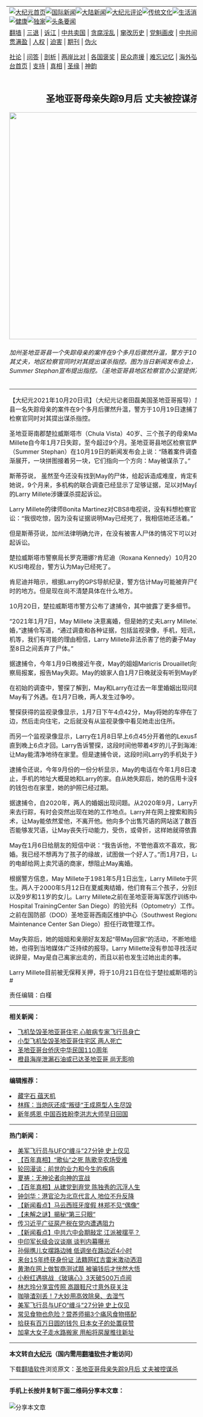 <a name="1" id="1" target="_blank"></a><span id="1"></span>
<table align=center border="0"><tr><td colspan="2" VALIGN=TOP><a href="https://github.com/jyyszd3168/djy/blob/master/gb/nf1351518.md#1"><img src="https://raw.githubusercontent.com/jyyszd3168/www/master/t/djy/1.jpg" title="大纪元首页" alt="大纪元首页"></a><a href="https://github.com/jyyszd3168/djy/blob/master/gb/n24hr.md#1"><img src="https://raw.githubusercontent.com/jyyszd3168/www/master/t/djy/3.jpg" title="国际新闻" alt="国际新闻"></a><a href="https://github.com/jyyszd3168/djy/blob/master/gb/nsc413.md#1"><img src="https://raw.githubusercontent.com/jyyszd3168/www/master/t/djy/4.jpg" title="大陆新闻" alt="大陆新闻"></a><a href="https://github.com/jyyszd3168/djy/blob/master/gb/news392.md#1"><img src="https://raw.githubusercontent.com/jyyszd3168/www/master/t/djy/5.jpg" title="大纪元评论" alt="大纪元评论"></a><a href="https://github.com/jyyszd3168/djy/blob/master/gb/news2007.md#1"><img src="https://raw.githubusercontent.com/jyyszd3168/www/master/t/djy/6.jpg" title="传统文化" alt="传统文化"></a><a href="https://github.com/jyyszd3168/djy/blob/master/gb/news2008.md#1"><img src="https://raw.githubusercontent.com/jyyszd3168/www/master/t/djy/7.jpg" title="生活消费" alt="生活消费"></a><a href="https://github.com/jyyszd3168/djy/blob/master/gb/ncyule.md#1"><img src="https://raw.githubusercontent.com/jyyszd3168/www/master/t/djy/8.jpg" title="娱乐休闲" alt="娱乐休闲"></a><a href="https://github.com/jyyszd3168/djy/blob/master/gb/nsc1002.md#1"><img src="https://raw.githubusercontent.com/jyyszd3168/www/master/t/djy/9.jpg" title="健康" alt="健康"></a><a href="https://github.com/jyyszd3168/djy/blob/master/gb/nf6092.md#1"><img src="https://raw.githubusercontent.com/jyyszd3168/www/master/t/djy/10a.jpg" title="独家" alt="独家"></a><a href="https://github.com/jyyszd3168/djy/blob/master/gb/nf4514.md#1"><img src="https://raw.githubusercontent.com/jyyszd3168/www/master/t/djy/12a.jpg" title="头条要闻" alt="头条要闻"></a></td></tr>
<tr><td colspan="2" VALIGN=TOP><a target="_blank" href="https://github.com/jyyszd3168/www/blob/master/README.md?zsrh#1">翻墙</a> | <a target="_blank" href="https://github.com/jyyszd3168/djy/blob/master/gb/nf5657.md#1">三退</a> | <a target="_blank" href="https://github.com/jyyszd3168/djy/blob/master/gb/nf6124.md#1">诉江</a> | <a target="_blank" href="https://github.com/jyyszd3168/djy/blob/master/gb/nf1176117.md#1">中共卖国</a> | <a target="_blank" href="https://github.com/jyyszd3168/djy/blob/master/gb/nf5773.md#1">贪腐淫乱</a> | <a target="_blank" href="https://github.com/jyyszd3168/djy/blob/master/gb/nf1176115.md#1">窜改历史</a> | <a target="_blank" href="https://github.com/jyyszd3168/djy/blob/master/gb/nf1176107.md#1">党魁画皮</a> | <a target="_blank" href="https://github.com/jyyszd3168/djy/blob/master/gb/nf1320400.md#1">中共间谍</a> | <a target="_blank" href="https://github.com/jyyszd3168/djy/blob/master/gb/nf1176114.md#1">破坏传统</a> | <a target="_blank" href="https://github.com/jyyszd3168/ntdtv/blob/master/gb/prog447_1.md#1">恶贯满盈</a> | <a target="_blank" href="https://github.com/jyyszd3168/djy/blob/master/gb/ncid278.md#1">人权</a> | <a target="_blank" href="https://github.com/jyyszd3168/djy/blob/master/gb/nf1176111.md#1">迫害</a> | <a target="_blank" href="https://gitlab.com/szzdlab/mh-qikan/blob/master/README.md#1">期刊</a> | <a target="_blank" href="https://github.com/jyyszd3168/djy/blob/master/gb/nf5562.md#1">伪火</a></p><p><a target="_blank" href="https://github.com/jyyszd3168/djy/blob/master/gb/9p.md#1">社论</a> | <a target="_blank" href="https://github.com/jyyszd3168/djy/blob/master/gb/nf4378.md#1">问答</a> | <a target="_blank" href="https://github.com/jyyszd3168/djy/blob/master/gb/nf5792.md#1">剖析</a> | <a target="_blank" href="https://github.com/jyyszd3168/djy/blob/master/gb/nf5735.md#1">两岸比对</a> | <a target="_blank" href="https://github.com/jyyszd3168/djy/blob/master/gb/nf6119.md#1">各国褒奖</a> | <a target="_blank" href="https://github.com/jyyszd3168/djy/blob/master/gb/nf6120.md#1">民众声援</a> | <a target="_blank" href="https://github.com/jyyszd3168/djy/blob/master/gb/nf1188594.md#1">难忘记忆</a> | <a target="_blank" href="https://github.com/jyyszd3168/djy/blob/master/gb/nf3180.md#1">海外弘传</a> | <a target="_blank" href="https://github.com/jyyszd3168/djy/blob/master/gb/nf5410.md#1">万人上访</a> | <a target="_blank" href="https://github.com/jyyszd3168/www/blob/master/README.md?zsrh#1">平台首页</a> | <a target="_blank" href="https://github.com/jyyszd3168/djy/blob/master/gb/nf4386.md#1">支持</a> | <a target="_blank" href="https://github.com/jyyszd3168/djy/blob/master/gb/nf4389.md#1">真相</a> | <a target="_blank" href="https://github.com/jyyszd3168/djy/blob/master/gb/nf5790.md#1">圣缘</a> | <a target="_blank" href="https://github.com/jyyszd3168/djy/blob/master/gb/nf4786.md#1">神韵</a></td></tr>
<tr><td VALIGN=TOP width="626"><h2 align=center>圣地亚哥母亲失踪9月后 丈夫被控谋杀</h2>
<img width="600" src="https://i.epochtimes.com/assets/uploads/2021/10/id13319199-Millete-News-Conference-Photo-DA-Stephan-copy-600x400.jpg" />
<h6>加州圣地亚哥县一个失踪母亲的案件在9个多月后骤然升温，警方于10月19日逮捕了其丈夫，地区检察官同时对其提出谋杀指控。图为当日新闻发布会上，地区检察官Summer Stephan宣布提出指控。（圣地亚哥县地区检察官办公室提供）
</h6>
<hr>
	<p>【大纪元2021年10月20日讯】（大纪元记者田磊美国<ahref="https://github.com/jyyszd3168/djy/blob/master/gb/tag/%E5%9C%A3%E5%9C%B0%E4%BA%9A%E5%93%A5.md#1">圣地亚哥</a>报导）加州圣地亚哥县一名<ahref="https://github.com/jyyszd3168/djy/blob/master/gb/tag/%E5%A4%B1%E8%B8%AA.md#1">失踪</a>母亲的案件在9个多月后骤然升温，警方于10月19日逮捕了其丈夫，地区检察官同时对其提出<ahref="https://github.com/jyyszd3168/djy/blob/master/gb/tag/%E8%B0%8B%E6%9D%80.md#1">谋杀</a>指控。</p>
<p><ahref="https://github.com/jyyszd3168/djy/blob/master/gb/tag/%E5%9C%A3%E5%9C%B0%E4%BA%9A%E5%93%A5.md#1">圣地亚哥</a>南郡楚拉威斯塔市（Chula Vista）40岁、三个孩子的母亲May “Maya” Millete自今年1月7日<ahref="https://github.com/jyyszd3168/djy/blob/master/gb/tag/%E5%A4%B1%E8%B8%AA.md#1">失踪</a>，至今超过9个月。圣地亚哥县地区检察官萨默?斯蒂芬（Summer Stephan）在10月19日的新闻发布会上说：“随着案件调查认真仔细地逐渐展开，一块拼图接着另一块，它们指向一个方向：May被<ahref="https://github.com/jyyszd3168/djy/blob/master/gb/tag/%E8%B0%8B%E6%9D%80.md#1">谋杀</a>了。”</p>
<p>斯蒂芬说， 虽然至今还没有找到May的尸体，给起诉造成难度，肯定有人有疑问，但她说，9个月来，多机构的联合调查已经显示了足够证据，足以对May的丈夫、40岁的Larry Millete涉嫌谋杀提起诉讼。</p>
<p>Larry Millete的律师Bonita Martinez对CBS8电视说，没有料想检察官会提起诉讼：“我很吃惊，因为没有证据说明May已经死了，我相信她还活着。”</p>
<p>但是斯蒂芬说，加州法律明确允许，在没有被害人尸体的情况下可以对杀人嫌疑犯提起诉讼。</p>
<p>楚拉威斯塔市警察局长罗克珊娜?肯尼迪（Roxana Kennedy）10月20日告诉当地KUSI电视台，警方认为May已经死了。</p>
<p>肯尼迪并暗示，根据Larry的GPS导航纪录，警方估计May可能被弃尸在离家将近3小时的地方。但是现在尚不清楚具体在什么地方。</p>
<p>10月20日，楚拉威斯塔市警方公布了逮捕令，其中披露了更多细节。</p>
<p>“2021年1月7日，May Millete 决意离婚，但是她的丈夫Larry Millete决意阻止她离婚，”逮捕令写道，“通过调查和各种证据，包括监视录像，手机，短讯，社交媒体，动机等，我们有可能的理由相信，Larry Millete非法杀害了他的妻子May，并在1月7日至8日之间丢弃了尸体。”</p>
<p>据逮捕令，今年1月9日晚接近午夜，May的姐姐Maricris Drouaillet向楚拉威斯塔警察局报案，报告May失踪。May的娘家人自1月7日晚就没有听到May的消息。</p>
<p>在初始的调查中，警探了解到，May和Larry在过去一年里婚姻出现问题，Larry发现May有了外遇。在1月7日晚，两人发生过争吵。</p>
<p>警探获得的监视录像显示，1月7日下午4点42分，May将她的车停在了家门口的路边，然后走向住宅，之后就没有从监视录像中看见她走出住所。</p>
<p>而另一个监视录像显示，Larry在1月8日早上6点45分开着他的Lexus车离开车库，直到晚上6点才回。Larry告诉警探，这段时间他带着4岁的儿子到海滩去了，为的是让May能清净地待在家里。但是逮捕令说，这段时间Larry的手机处于关机状态。</p>
<p>逮捕令还说，今年9月份的一份分析显示，May的电话在今年1月8日凌晨1点25分停止，手机的地址大概是她和Larry的家。自从她失踪后，她的信用卡没有被使用过，她的钱包也在家里，她的护照已经过期。</p>
<p>据逮捕令，自2020年，两人的婚姻出现问题。从2020年9月，Larry开始监控May的来去行踪，有时会突然出现在她的工作地点。Larry并在网上搜索和购买各种咒语法术，让May能依然爱他，不离开他。他向多个出售咒语的网站送了数百个电邮，问是否能够发咒语，让May丧失行动能力，受伤，或骨折，这样她就得依靠他。</p>
<p>May在1月6日给朋友的短信中说：“我告诉他，不管他喜欢不喜欢，我准备提出离婚。我已经不想再为了孩子的缘故，试图做一个好人了。”而1月7日，Larry送了无数的电邮给网上卖咒语的商家，想阻止May离婚。</p>
<p>根据警方信息，May Millete于1981年5月1日出生，Larry Millete于同年9月24日出生。两人于2000年5月12日在夏威夷结婚，他们育有三个孩子，分别是4岁的儿子，以及9岁和11岁的女儿。Larry Millete之前在圣地亚哥海军医疗训练中心（Naval Hospital TrainingCenter San Diego）的验光科（Optometry）工作。May Millete之前在国防部（DOD）圣地亚哥西南区维护中心（Southwest Regional Maintenance Center San Diego）担任行政管理工作。</p>
<p>May失踪后，她的姐姐和亲朋好友发起“带May回家”的活动，不断地组织义工寻找她，也得到当地媒体广泛持续的报导。Larry Millette没有参加寻找活动，他对媒体的说辞是，May是自己离家出走的，而且以前也发生过她出走的事。</p>
<p>Larry Millete目前被无保释关押，将于10月21日在位于楚拉威斯塔的法庭接受传讯。#</p>
<p>责任编辑：白槿</p>
	
<hr>


<strong>相关新闻：</strong>
<li><a href="https://github.com/jyyszd3168/djy/blob/master/gb/21/10/12/n13298582.md#1">飞机坠毁圣地亚哥住宅 心脏病专家飞行员身亡</a></li>
<li><a href="https://github.com/jyyszd3168/djy/blob/master/gb/21/10/12/n13298209.md#1">小型飞机坠毁圣地亚哥住宅区 两人死亡</a></li>
<li><a href="https://github.com/jyyszd3168/djy/blob/master/gb/21/10/9/n13293558.md#1">圣地亚哥台侨庆中华民国110周年</a></li>
<li><a href="https://github.com/jyyszd3168/djy/blob/master/gb/21/10/8/n13289708.md#1">橙县海岸泄漏石油或已达圣地亚哥 尚无影响</a></li>
<hr>


<strong>编辑推荐：</strong>
<li><a href="https://github.com/upjkzu3674/djy/blob/master/gb/14/6/9/n4173977.md?dfh#1" target="_blank">藏字石 蕴天机</a></li><li><a href="https://github.com/tsiac2612/djy/blob/master/gb/18/10/24/n10806244.md#1" target="_blank">林辉：当炮灰还成“叛徒”王成原型人生尽毁</a></li><li><a href="https://github.com/tsiac2612/djy/blob/master/gb/19/1/2/n10948448.md#1" target="_blank">新年感恩 中国百姓盼李洪志大师早日回国</a></li>
<hr>

<strong>热门新闻：</strong>
<li><a href="https://github.com/fpdfyv3522/djy/blob/master/gb/21/10/18/n13311990.md#1">美军飞行员与UFO“缠斗”27分钟 史上仅见</a></li>
<li><a href="https://github.com/fpdfyv3522/djy/blob/master/gb/21/10/13/n13302112.md#1">【百年真相】“歌仙”之死 陈歌辛农场受难</a></li>
<li><a href="https://github.com/fpdfyv3522/djy/blob/master/gb/21/10/13/n13302139.md#1">轮回漫谈：前世的业力和今生的疾病</a></li>
<li><a href="https://github.com/fpdfyv3522/djy/blob/master/gb/21/10/4/n13281535.md#1">夏祷：无神论者向神的宣战</a></li>
<li><a href="https://github.com/fpdfyv3522/djy/blob/master/gb/21/10/18/n13313495.md#1">【百年真相】从建党到弃党 陈独秀的沉浮人生</a></li>
<li><a href="https://github.com/fpdfyv3522/djy/blob/master/gb/21/10/19/n13314036.md#1">钟剑华：港官沦为北京代言人 地位不升反降</a></li>
<li><a href="https://github.com/fpdfyv3522/djy/blob/master/gb/21/10/19/n13315446.md#1">【新闻看点】马云西班牙度假 林郑不见“偶像”</a></li>
<li><a href="https://github.com/fpdfyv3522/djy/blob/master/gb/21/10/19/n13315518.md#1">【未解之谜】揭秘“第三只眼”</a></li>
<li><a href="https://github.com/fpdfyv3522/djy/blob/master/gb/21/10/19/n13316010.md#1">传习近平广征房产税在党内遭遇阻力</a></li>
<li><a href="https://github.com/fpdfyv3522/djy/blob/master/gb/21/10/18/n13313071.md#1">【新闻看点】中共六中会期敲定 江派被摆平？</a></li>
<li><a href="https://github.com/fpdfyv3522/djy/blob/master/gb/21/10/19/n13316005.md#1">中印军长级会议谈崩 谈判内幕曝光</a></li>
<li><a href="https://github.com/fpdfyv3522/djy/blob/master/gb/21/10/19/n13315855.md#1">孙俪携儿女摆路边摊 低调坐在路边近4小时</a></li>
<li><a href="https://github.com/fpdfyv3522/djy/blob/master/gb/21/10/17/n13311075.md#1">来台15年终获身份证 法籍网红吉雷米激动洒泪</a></li>
<li><a href="https://github.com/fpdfyv3522/djy/blob/master/gb/21/10/17/n13310847.md#1">黄渤在网上做智商测试题 被骗钱后才恍然大悟</a></li>
<li><a href="https://github.com/fpdfyv3522/djy/blob/master/gb/21/10/19/n13313767.md#1">小粉红遇挑战 《玻璃心》3天破500万点阅</a></li>
<li><a href="https://github.com/fpdfyv3522/djy/blob/master/gb/21/10/17/n13310773.md#1">林志玲分享宣传照 高跟鞋尺寸意外获关注</a></li>
<li><a href="https://github.com/fpdfyv3522/djy/blob/master/gb/21/10/16/n13308857.md#1">咖啡渣别丢！7大妙用高效除臭、去湿气</a></li>
<li><a href="https://github.com/fpdfyv3522/djy/blob/master/gb/21/10/18/n13311990.md#1">美军飞行员与UFO“缠斗”27分钟 史上仅见</a></li>
<li><a href="https://github.com/fpdfyv3522/djy/blob/master/gb/21/10/18/n13311394.md#1">常见食物也危险？营养师揭3个痛风食物搭配</a></li>
<li><a href="https://github.com/fpdfyv3522/djy/blob/master/gb/21/10/18/n13311656.md#1">拾获有百万日圆的钱包 日本女子的处置获赞</a></li>
<li><a href="https://github.com/fpdfyv3522/djy/blob/master/gb/21/10/19/n13314763.md#1">加拿大女子走水路搬家 用船将房屋推往新址</a></li>
<hr>

<strong>本文转自<a href="https://www.epochtimes.com">大纪元</a>（国内需用<a href="https://github.com/jyyszd3168/www/blob/master/README.md#8">翻墙软件</a>才能访问）</strong><p>下载<a href="https://github.com/jyyszd3168/www/blob/master/README.md#8">翻墙软件</a>浏览原文：<a href="https://www.epochtimes.com/gb/21/10/21/n13319008.htm">圣地亚哥母亲失踪9月后 丈夫被控谋杀</a></p><hr>

<strong>手机上长按并复制下面二维码分享本文章：</strong><br><br><img src="https://chart.apis.google.com/chart?cht=qr&chs=240x240&choe=UTF-8&chld=M|2&chl=https://github.com/jyyszd3168/djy/blob/master/gb/21/10/21/n13319008.md%231" title="分享本文章"></td><td VALIGN=TOP><a href="https://github.com/jyyszd3168/djy/blob/master/gb/16/1/21/n4622075.md?dfh#1" target="_blank"><img src="https://raw.githubusercontent.com/jyyszd3168/djy/master/gb/300/wei-f1.jpg" title="中共的伪火骗局"  alt="中共的伪火骗局"></a><br><a href="https://github.com/jyyszd3168/www/blob/master/README.md?dfh#9" target="_blank"><img src="https://raw.githubusercontent.com/jyyszd3168/djy/master/gb/300/yong-h.jpg" title="永恒的见证"  alt="永恒的见证"></a><br><a href="https://github.com/jyyszd3168/djy/blob/master/gb/13/9/29/n3974789.md?dfh#1" target="_blank"><img src="https://raw.githubusercontent.com/jyyszd3168/djy/master/gb/300/shang-lnz.jpg" title="善良女子被中共投男牢"  alt="善良女子被中共投男牢"></a><br><a href="https://github.com/jyyszd3168/djy/blob/master/gb/16/3/16/n4663449.md?dfh#1" target="_blank"><img src="https://raw.githubusercontent.com/jyyszd3168/djy/master/gb/300/huo-z3.jpg" title="警卫目击活摘器官"  alt="警卫目击活摘器官"></a><br><a href="https://github.com/jyyszd3168/djy/blob/master/gb/16/8/7/n8177641.md?dfh#1" target="_blank"><img src="https://raw.githubusercontent.com/jyyszd3168/djy/master/gb/300/huo-z4.jpg" title="证人描述活摘恐怖"  alt="证人描述活摘恐怖"></a><br><a href="https://github.com/jyyszd3168/djy/blob/master/gb/10/4/19/n2881569.md?dfh#1" target="_blank"><img src="https://raw.githubusercontent.com/jyyszd3168/djy/master/gb/300/huo-z1.jpg" title="揭开活摘器官黑幕"  alt="揭开活摘器官黑幕"></a><br><a href="https://github.com/jyyszd3168/djy/blob/master/gb/10/11/7/n3077476.md?dfh#1" target="_blank"><img src="https://raw.githubusercontent.com/jyyszd3168/djy/master/gb/300/ma-ks.jpg" title="马克思的成魔之路"  alt="马克思的成魔之路"></a><br><a href="https://github.com/jyyszd3168/djy/blob/master/gb/14/6/9/n4173977.md?dfh#1" target="_blank"><img src="https://raw.githubusercontent.com/jyyszd3168/djy/master/gb/300/chang-zs.jpg" title="藏字石 蕴天机"  alt="藏字石 蕴天机"></a><br><a href="https://github.com/jyyszd3168/djy/blob/master/gb/18/5/10/n10381511.md?dfh#1" target="_blank"><img src="https://raw.githubusercontent.com/jyyszd3168/djy/master/gb/300/st1.jpg" title="关注三亿人三退"  alt="关注三亿人三退"></a><br><a href="https://github.com/jyyszd3168/djy/blob/master/gb/18/3/21/n10237682.md?dfh#1" target="_blank"><img src="https://raw.githubusercontent.com/jyyszd3168/djy/master/gb/300/jie-t.jpg" title="解体中共复兴中华"  alt="解体中共复兴中华"></a><br><a href="https://github.com/jyyszd3168/djy/blob/master/gb/9/2/9/n2422991.md?dfh#1" target="_blank"><img src="https://raw.githubusercontent.com/jyyszd3168/djy/master/gb/300/gao-zs.jpg" title="中共迫害良心律师"  alt="中共迫害良心律师"></a><br><a href="https://github.com/jyyszd3168/djy/blob/master/gb/18/12/9/n10900044.md?dfh#1" target="_blank"><img src="https://raw.githubusercontent.com/jyyszd3168/djy/master/gb/300/sj1.jpg" title="三百多万人举报江泽民"  alt="三百多万人举报江泽民"></a><br><a href="https://github.com/jyyszd3168/djy/blob/master/gb/18/8/28/n10672014.md?dfh#1" target="_blank"><img src="https://raw.githubusercontent.com/jyyszd3168/djy/master/gb/300/sj2.jpg" title="这些官员为何起诉江泽民"  alt="这些官员为何起诉江泽民"></a><br><a href="https://github.com/jyyszd3168/djy/blob/master/gb/8/12/18/n2367165.md?dfh#1" target="_blank"><img src="https://raw.githubusercontent.com/jyyszd3168/djy/master/gb/300/liangan.jpg" title="海峡两岸的强烈对比"  alt="海峡两岸的强烈对比"></a><br><a href="https://github.com/jyyszd3168/djy/blob/master/gb/15/12/10/n4593139.md?dfh#1" target="_blank"><img src="https://raw.githubusercontent.com/jyyszd3168/djy/master/gb/300/jia-ndzl.jpg" title="加拿大总理的贺信"  alt="加拿大总理的贺信"></a><br><a href="https://github.com/jyyszd3168/djy/blob/master/gb/11/6/17/n3289382.md?dfh#1" target="_blank"><img src="https://raw.githubusercontent.com/jyyszd3168/djy/master/gb/300/xiao-wd.jpg" title="探寻真相兼听则明"  alt="探寻真相兼听则明"></a><br><a href="https://github.com/jyyszd3168/djy/blob/master/gb/18/10/27/n10812623.md?dfh#1" target="_blank"><img src="https://raw.githubusercontent.com/jyyszd3168/djy/master/gb/300/yindu.jpg" title="印度媒体报道东方"  alt="印度媒体报道东方"></a><br><a href="https://github.com/jyyszd3168/djy/blob/master/gb/18/6/9/n10469652.md?dfh#1" target="_blank"><img src="https://raw.githubusercontent.com/jyyszd3168/djy/master/gb/300/xie-j.jpg" title="不一样的海外校园"  alt="不一样的海外校园"></a><br><a href="https://github.com/jyyszd3168/djy/blob/master/gb/7/4/5/n1669415.md?dfh#1" target="_blank"><img src="https://raw.githubusercontent.com/jyyszd3168/djy/master/gb/300/li-up.jpg" title="从大师到徒弟的传奇"  alt="从大师到徒弟的传奇"></a><br><a href="https://github.com/jyyszd3168/djy/blob/master/gb/17/5/26/n9191512.md?dfh#1" target="_blank"><img src="https://raw.githubusercontent.com/jyyszd3168/djy/master/gb/300/zfl2.jpg" title="亿万人与东方一本奇书"  alt="亿万人与东方一本奇书"></a><br><a href="https://github.com/jyyszd3168/djy/blob/master/gb/13/11/27/n4020290.md?dfh#1" target="_blank"><img src="https://raw.githubusercontent.com/jyyszd3168/djy/master/gb/300/zhen-h.jpg" title="大陆见不到的震撼场面"  alt="大陆见不到的震撼场面"></a><br><a href="https://github.com/jyyszd3168/djy/blob/master/gb/15/7/17/n4482910.md?dfh#1" target="_blank"><img src="https://raw.githubusercontent.com/jyyszd3168/djy/master/gb/300/dalu-sk.jpg" title="人心向善 大陆当初盛况"  alt="人心向善 大陆当初盛况"></a><br><a href="https://github.com/jyyszd3168/djy/blob/master/gb/19/1/5/n10955468.md?dfh#1" target="_blank"><img src="https://raw.githubusercontent.com/jyyszd3168/djy/master/gb/300/zfl1.jpg" title="追寻真理 这书讲什么"  alt="追寻真理 这书讲什么"></a><br><a href="https://github.com/jyyszd3168/www/blob/master/README.md?dfh#1" target="_blank"><img src="https://raw.githubusercontent.com/jyyszd3168/djy/master/gb/300/fq1.jpg" title="下载免费翻墙软件"  alt="下载免费翻墙软件"></a><br></td></tr></table>
